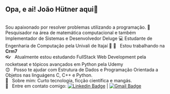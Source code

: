 ## Opa, e ai! João Hütner aqui👋
<br/>Sou apaixonado por resolver problemas utilizando a programação. :blue_heart:
<br/>Pesquisador na área de matemática computacional e também Implementador de Sistemas e Desenvolvedor Deluge :computer:
Estudante de Engenharia de Computação pela Univali de Itajaí :vhs:
:file_folder:  &nbsp; Estou trabalhando na **Crm7**
 <br/> :eyeglasses: &nbsp; Atualmente estou estudando FullStack Web Development pela rocketseat e tópicos avançados em Python pela Udemy
 <br/> :blush: &nbsp; Posso te ajudar com Estrutura de Dados e Programação Orientada a Objetos nas linguágens C, C++ e Python.
 <br/> 💬  &nbsp; Sobre mim: Curto tecnologia, ficção científica e mangás.
 <br/> :email: &nbsp; Entre em contato comigo: [![Linkedin Badge](https://img.shields.io/badge/-JoaoHutner-blue?style=flat-square&logo=Linkedin&logoColor=white&link=https://www.linkedin.com/in/joao-victor-hutner/)](https://www.linkedin.com/in/joao-victor-hutner/) 
| 
[![Gmail Badge](https://img.shields.io/badge/-joaovictorhutner@gmail.com-c14438?style=flat-square&logo=Gmail&logoColor=white&link=mailto:joaovictorhutner@gmail.com)](mailto:joaovictorhutner@gmail.com)
